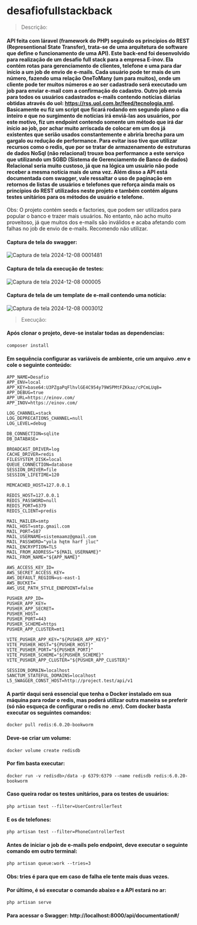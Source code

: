 ﻿# desafiofullstackback

> Descrição:
#### API feita com láravel (framework do PHP) seguindo os princípios do REST (Representional State Transfer), trata-se de uma arquitetura de software que define o funcionamento de uma API). Este back-end foi desenvolvido para realização de um desafio full stack para a empresa E-inov. Ela contém rotas para gerenciamento de clientes, telefone e uma para dar início a um job de envio de e-mails. Cada usuário pode ter mais de um número, fazendo uma relação OneToMany (um para muitos), onde um cliente pode ter muitos números e ao ser cadastrado será executado um job para enviar e-mail com a confirmação do cadastro. Outro job envia para todos os usuários cadastrados e-mails contendo notícias diárias obtidas através do uol: https://rss.uol.com.br/feed/tecnologia.xml. Basicamente eu fiz um script que ficará rodando em segundo plano o dia inteiro e que no surgimento de notícias irá enviá-las aos usuários, por este motivo, fiz um endpoint contendo somente um método que irá dar início ao job, por achar muito arriscada de colocar em um dos já existentes que serião usados constantemente e abriria brecha para um gargalo ou redução de performance. Para evitar isso tive que utilizar recursos como o redis, que por se tratar de armazenamento de estruturas de dados NoSql (não relacional) trouxe boa performance a este serviço que utilizando um SGBD (Sistema de Gerenciamento de Banco de dados) Relacional seria muito custoso, já que na lógica um usuário não pode receber a mesma notícia mais de uma vez. Além disso a API está documentada com swagger, vale ressaltar o uso de paginação em retornos de listas de usuários e telefones que reforça ainda mais os princípios do REST utilizados neste projeto e também contém alguns testes unitários para os métodos de usuário e telefone.

Obs: O projeto contém seeds e factories, que podem ser utilizados para popular o banco e trazer mais usuários. No entanto, não acho muito proveitoso, já que muitos dos e-mails são inválidos e acaba afetando com falhas no job de envio de e-mails. Recomendo não utilizar.

#### Captura de tela do swagger:
![Captura de tela 2024-12-08 0001481](https://github.com/user-attachments/assets/61eda17a-5ca3-4c7b-9210-5c3e37772a6a)

#### Captura de tela da execução de testes:
![Captura de tela 2024-12-08 000005](https://github.com/user-attachments/assets/20813fc4-676d-4bcf-8b62-ab39c3b1bb96)

#### Captura de tela de um template de e-mail contendo uma notícia:
![Captura de tela 2024-12-08 0003012](https://github.com/user-attachments/assets/fe9c7ea5-4015-43f7-82a5-3703818afae8)

> Execução:
#### Após clonar o projeto, deve-se instalar todas as dependencias:
~~~~
composer install
~~~~
#### Em sequência configurar as variáveis de ambiente, crie um arquivo .env e cole o seguinte conteúdo:
~~~~
APP_NAME=Desafio
APP_ENV=local
APP_KEY=base64:U3PZgaPqFlhvlGE4C954y79WSPMtFZKkaz/cPCmLUq8=
APP_DEBUG=true
APP_URL=https://einov.com/
APP_INOV=https://einov.com/

LOG_CHANNEL=stack
LOG_DEPRECATIONS_CHANNEL=null
LOG_LEVEL=debug

DB_CONNECTION=sqlite
DB_DATABASE=

BROADCAST_DRIVER=log
CACHE_DRIVER=redis
FILESYSTEM_DISK=local
QUEUE_CONNECTION=database
SESSION_DRIVER=file
SESSION_LIFETIME=120

MEMCACHED_HOST=127.0.0.1

REDIS_HOST=127.0.0.1
REDIS_PASSWORD=null
REDIS_PORT=6379
REDIS_CLIENT=predis

MAIL_MAILER=smtp
MAIL_HOST=smtp.gmail.com
MAIL_PORT=587
MAIL_USERNAME=sistemaamz@gmail.com
MAIL_PASSWORD="yola hqtm harf jluc"
MAIL_ENCRYPTION=TLS
MAIL_FROM_ADDRESS="${MAIL_USERNAME}"
MAIL_FROM_NAME="${APP_NAME}"

AWS_ACCESS_KEY_ID=
AWS_SECRET_ACCESS_KEY=
AWS_DEFAULT_REGION=us-east-1
AWS_BUCKET=
AWS_USE_PATH_STYLE_ENDPOINT=false

PUSHER_APP_ID=
PUSHER_APP_KEY=
PUSHER_APP_SECRET=
PUSHER_HOST=
PUSHER_PORT=443
PUSHER_SCHEME=https
PUSHER_APP_CLUSTER=mt1

VITE_PUSHER_APP_KEY="${PUSHER_APP_KEY}"
VITE_PUSHER_HOST="${PUSHER_HOST}"
VITE_PUSHER_PORT="${PUSHER_PORT}"
VITE_PUSHER_SCHEME="${PUSHER_SCHEME}"
VITE_PUSHER_APP_CLUSTER="${PUSHER_APP_CLUSTER}"

SESSION_DOMAIN=localhost
SANCTUM_STATEFUL_DOMAINS=localhost
L5_SWAGGER_CONST_HOST=http://project.test/api/v1
~~~~
#### A partir daqui será essencial que tenha o Docker instalado em sua máquina para rodar o redis, mas poderá utilizar outra maneira se preferir (só não esqueça de configurar o redis no .env). Com docker basta executar os seguintes comandos:
~~~~
docker pull redis:6.0.20-bookworm
~~~~
#### Deve-se criar um volume:
~~~~
docker volume create redisdb
~~~~
#### Por fim basta executar:
~~~~
docker run -v redisdb>/data -p 6379:6379 --name redisdb redis:6.0.20-bookworm
~~~~
#### Caso queira rodar os testes unitários, para os testes de usuários:
~~~~
php artisan test --filter=UserControllerTest 
~~~~
#### E os de telefones:
~~~~
php artisan test --filter=PhoneControllerTest 
~~~~
#### Antes de iniciar o job de e-mails pelo endpoint, deve executar o seguinte comando em outro terminal:
~~~~
php artisan queue:work --tries=3
~~~~
#### Obs: tries é para que em caso de falha ele tente mais duas vezes.

#### Por último, é só executar o comando abaixo e a API estará no ar:
~~~
php artisan serve
~~~

#### Para acessar o Swagger: http://localhost:8000/api/documentation#/
